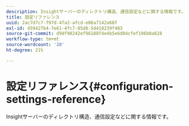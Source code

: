 ```yaml
---
description: Insightサーバーのディレクトリ構造、通信設定などに関する情報です。
title: 設定リファレンス
uuid: 2ac7d7c7-f97d-47a2-afcd-e06a7142a68f
exl-id: 459427b4-7e61-4fc7-85d8-5d410239f403
source-git-commit: d9df90242ef96188f4e4b5e6d04cfef196b0a628
workflow-type: tm+mt
source-wordcount: '28'
ht-degree: 21%

---
```


# 設定リファレンス{#configuration-settings-reference}

Insightサーバーのディレクトリ構造、通信設定などに関する情報です。
